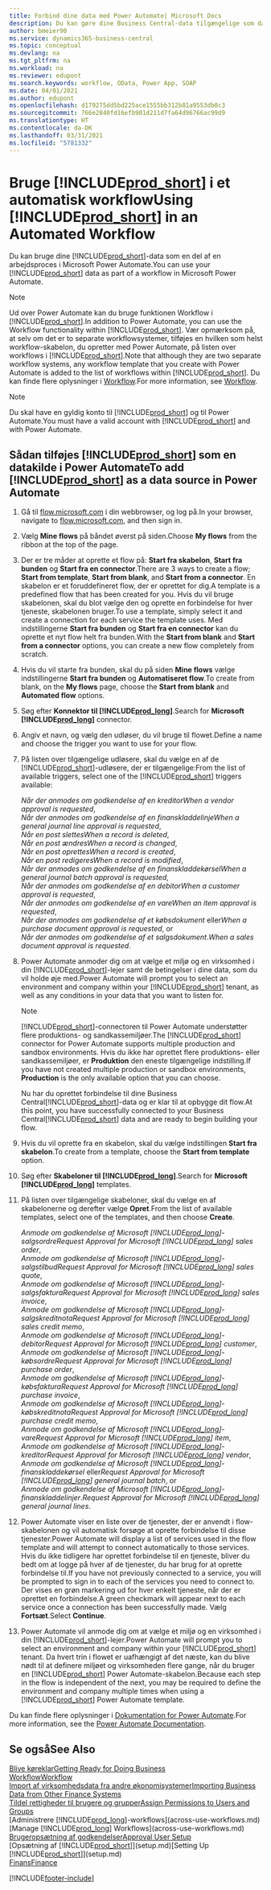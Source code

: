 ```yaml
---
title: Forbind dine data med Power Automate| Microsoft Docs
description: Du kan gøre dine Business Central-data tilgængelige som datakilde og angive en OData URL-adresse til dine webtjenester for at oprette et automatiseret workflow.
author: bmeier90
ms.service: dynamics365-business-central
ms.topic: conceptual
ms.devlang: na
ms.tgt_pltfrm: na
ms.workload: na
ms.reviewer: edupont
ms.search.keywords: workflow, OData, Power App, SOAP
ms.date: 04/01/2021
ms.author: edupont
ms.openlocfilehash: d179275dd5bd225ace1555bb312b81a9553db0c3
ms.sourcegitcommit: 766e2840fd16efb901d211d7fa64d96766ac99d9
ms.translationtype: HT
ms.contentlocale: da-DK
ms.lasthandoff: 03/31/2021
ms.locfileid: "5781332"
---
```

# <a name="using-prod_short-in-an-automated-workflow"></a><span data-ttu-id="cbf76-103">Bruge [!INCLUDE[prod_short](includes/prod_short.md)] i et automatisk workflow</span><span class="sxs-lookup"><span data-stu-id="cbf76-103">Using [!INCLUDE[prod_short](includes/prod_short.md)] in an Automated Workflow</span></span>

<span data-ttu-id="cbf76-104">Du kan bruge dine [!INCLUDE[prod_short](includes/prod_short.md)]-data som en del af en arbejdsproces i Microsoft Power Automate.</span><span class="sxs-lookup"><span data-stu-id="cbf76-104">You can use your [!INCLUDE[prod_short](includes/prod_short.md)] data as part of a workflow in Microsoft Power Automate.</span></span>

> [!NOTE]
> <span data-ttu-id="cbf76-105">Ud over Power Automate kan du bruge funktionen Workflow i [!INCLUDE[prod_short](includes/prod_short.md)].</span><span class="sxs-lookup"><span data-stu-id="cbf76-105">In addition to Power Automate, you can use the Workflow functionality within [!INCLUDE[prod_short](includes/prod_short.md)].</span></span> <span data-ttu-id="cbf76-106">Vær opmærksom på, at selv om det er to separate workflowsystemer, tilføjes en hvilken som helst workflow-skabelon, du opretter med Power Automate, på listen over workflows i [!INCLUDE[prod_short](includes/prod_short.md)].</span><span class="sxs-lookup"><span data-stu-id="cbf76-106">Note that although they are two separate workflow systems, any workflow template that you create with Power Automate is added to the list of workflows  within [!INCLUDE[prod_short](includes/prod_short.md)].</span></span> <span data-ttu-id="cbf76-107">Du kan finde flere oplysninger i [Workflow](across-workflow.md).</span><span class="sxs-lookup"><span data-stu-id="cbf76-107">For more information, see [Workflow](across-workflow.md).</span></span>  

> [!NOTE]  
> <span data-ttu-id="cbf76-108">Du skal have en gyldig konto til [!INCLUDE[prod_short](includes/prod_short.md)] og til Power Automate.</span><span class="sxs-lookup"><span data-stu-id="cbf76-108">You must have a valid account with [!INCLUDE[prod_short](includes/prod_short.md)] and with Power Automate.</span></span>  

## <a name="to-add-prod_short-as-a-data-source-in-power-automate"></a><span data-ttu-id="cbf76-109">Sådan tilføjes [!INCLUDE[prod_short](includes/prod_short.md)] som en datakilde i Power Automate</span><span class="sxs-lookup"><span data-stu-id="cbf76-109">To add [!INCLUDE[prod_short](includes/prod_short.md)] as a data source in Power Automate</span></span>

1. <span data-ttu-id="cbf76-110">Gå til [flow.microsoft.com](https://flow.microsoft.com) i din webbrowser, og log på.</span><span class="sxs-lookup"><span data-stu-id="cbf76-110">In your browser, navigate to [flow.microsoft.com](https://flow.microsoft.com), and then sign in.</span></span>
2. <span data-ttu-id="cbf76-111">Vælg **Mine flows** på båndet øverst på siden.</span><span class="sxs-lookup"><span data-stu-id="cbf76-111">Choose **My flows** from the ribbon at the top of the page.</span></span>
3. <span data-ttu-id="cbf76-112">Der er tre måder at oprette et flow på: **Start fra skabelon**, **Start fra bunden** og **Start fra en connector**.</span><span class="sxs-lookup"><span data-stu-id="cbf76-112">There are 3 ways to create a flow; **Start from template**, **Start from blank**, and **Start from a connector**.</span></span> <span data-ttu-id="cbf76-113">En skabelon er et foruddefineret flow, der er oprettet for dig.</span><span class="sxs-lookup"><span data-stu-id="cbf76-113">A template is a predefined flow that has been created for you.</span></span> <span data-ttu-id="cbf76-114">Hvis du vil bruge skabelonen, skal du blot vælge den og oprette en forbindelse for hver tjeneste, skabelonen bruger.</span><span class="sxs-lookup"><span data-stu-id="cbf76-114">To use a template, simply select it and create a connection for each service the template uses.</span></span> <span data-ttu-id="cbf76-115">Med indstillingerne **Start fra bunden** og **Start fra en connector** kan du oprette et nyt flow helt fra bunden.</span><span class="sxs-lookup"><span data-stu-id="cbf76-115">With the **Start from blank** and **Start from a connector** options, you can create a new flow completely from scratch.</span></span>
4. <span data-ttu-id="cbf76-116">Hvis du vil starte fra bunden, skal du på siden **Mine flows** vælge indstillingerne **Start fra bunden** og **Automatiseret flow**.</span><span class="sxs-lookup"><span data-stu-id="cbf76-116">To create from blank, on the **My flows** page, choose the **Start from blank** and **Automated flow** options.</span></span>
5. <span data-ttu-id="cbf76-117">Søg efter **Konnektor til [!INCLUDE[prod_long](includes/prod_long.md)]**.</span><span class="sxs-lookup"><span data-stu-id="cbf76-117">Search for **Microsoft [!INCLUDE[prod_long](includes/prod_long.md)]** connector.</span></span>
6. <span data-ttu-id="cbf76-118">Angiv et navn, og vælg den udløser, du vil bruge til flowet.</span><span class="sxs-lookup"><span data-stu-id="cbf76-118">Define a name and choose the trigger you want to use for your flow.</span></span>
7. <span data-ttu-id="cbf76-119">På listen over tilgængelige udløsere, skal du vælge en af de [!INCLUDE[prod_short](includes/prod_short.md)]-udløsere, der er tilgængelige:</span><span class="sxs-lookup"><span data-stu-id="cbf76-119">From the list of available triggers, select one of the [!INCLUDE[prod_short](includes/prod_short.md)] triggers available:</span></span>  

    <span data-ttu-id="cbf76-120">*Når der anmodes om godkendelse af en kreditor*</span><span class="sxs-lookup"><span data-stu-id="cbf76-120">*When a vendor approval is requested*,</span></span>  
    <span data-ttu-id="cbf76-121">*Når der anmodes om godkendelse af en finanskladdelinje*</span><span class="sxs-lookup"><span data-stu-id="cbf76-121">*When a general journal line approval is requested*,</span></span>  
    <span data-ttu-id="cbf76-122">*Når en post slettes*</span><span class="sxs-lookup"><span data-stu-id="cbf76-122">*When a record is deleted*,</span></span>  
    <span data-ttu-id="cbf76-123">*Når en post ændres*</span><span class="sxs-lookup"><span data-stu-id="cbf76-123">*When a record is changed*,</span></span>  
    <span data-ttu-id="cbf76-124">*Når en post oprettes*</span><span class="sxs-lookup"><span data-stu-id="cbf76-124">*When a record is created*,</span></span>  
    <span data-ttu-id="cbf76-125">*Når en post redigeres*</span><span class="sxs-lookup"><span data-stu-id="cbf76-125">*When a record is modified*,</span></span>  
    <span data-ttu-id="cbf76-126">*Når der anmodes om godkendelse af en finanskladdekørsel*</span><span class="sxs-lookup"><span data-stu-id="cbf76-126">*When a general journal batch approval is requested*,</span></span>  
    <span data-ttu-id="cbf76-127">*Når der anmodes om godkendelse af en debitor*</span><span class="sxs-lookup"><span data-stu-id="cbf76-127">*When a customer approval is requested*,</span></span>  
    <span data-ttu-id="cbf76-128">*Når der anmodes om godkendelse af en vare*</span><span class="sxs-lookup"><span data-stu-id="cbf76-128">*When an item approval is requested*,</span></span>  
    <span data-ttu-id="cbf76-129">*Når der anmodes om godkendelse af et købsdokument* eller</span><span class="sxs-lookup"><span data-stu-id="cbf76-129">*When a purchase document approval is requested*, or</span></span>  
    <span data-ttu-id="cbf76-130">*Når der anmodes om godkendelse af et salgsdokument*.</span><span class="sxs-lookup"><span data-stu-id="cbf76-130">*When a sales document approval is requested*.</span></span>

8. <span data-ttu-id="cbf76-131">Power Automate anmoder dig om at vælge et miljø og en virksomhed i din [!INCLUDE[prod_short](includes/prod_short.md)]-lejer samt de betingelser i dine data, som du vil holde øje med.</span><span class="sxs-lookup"><span data-stu-id="cbf76-131">Power Automate will prompt you to select an environment and company within your [!INCLUDE[prod_short](includes/prod_short.md)] tenant, as well as any conditions in your data that you want to listen for.</span></span>

    > [!NOTE]
    > <span data-ttu-id="cbf76-132">[!INCLUDE[prod_short](includes/prod_short.md)]-connectoren til Power Automate understøtter flere produktions- og sandkassemiljøer.</span><span class="sxs-lookup"><span data-stu-id="cbf76-132">The [!INCLUDE[prod_short](includes/prod_short.md)] connector for Power Automate supports multiple production and sandbox environments.</span></span> <span data-ttu-id="cbf76-133">Hvis du ikke har oprettet flere produktions- eller sandkassemiljøer, er **Produktion** den eneste tilgængelige indstilling.</span><span class="sxs-lookup"><span data-stu-id="cbf76-133">If you have not created multiple production or sandbox environments, **Production** is the only available option that you can choose.</span></span>  

    <span data-ttu-id="cbf76-134">Nu har du oprettet forbindelse til dine Business Central[!INCLUDE[prod_short](includes/prod_short.md)]-data og er klar til at opbygge dit flow.</span><span class="sxs-lookup"><span data-stu-id="cbf76-134">At this point, you have successfully connected to your Business Central[!INCLUDE[prod_short](includes/prod_short.md)] data and are ready to begin building your flow.</span></span>

9. <span data-ttu-id="cbf76-135">Hvis du vil oprette fra en skabelon, skal du vælge indstillingen **Start fra skabelon**.</span><span class="sxs-lookup"><span data-stu-id="cbf76-135">To create from a template, choose the **Start from template** option.</span></span>
10. <span data-ttu-id="cbf76-136">Søg efter **Skabeloner til [!INCLUDE[prod_long](includes/prod_long.md)]**.</span><span class="sxs-lookup"><span data-stu-id="cbf76-136">Search for **Microsoft [!INCLUDE[prod_long](includes/prod_long.md)]** templates.</span></span>
11. <span data-ttu-id="cbf76-137">På listen over tilgængelige skabeloner, skal du vælge en af skabelonerne og derefter vælge **Opret**.</span><span class="sxs-lookup"><span data-stu-id="cbf76-137">From the list of available templates, select one of the templates, and then choose **Create**.</span></span>  

    <span data-ttu-id="cbf76-138">*Anmode om godkendelse af Microsoft [!INCLUDE[prod_long](includes/prod_long.md)]-salgsordre*</span><span class="sxs-lookup"><span data-stu-id="cbf76-138">*Request Approval for Microsoft [!INCLUDE[prod_long](includes/prod_long.md)] sales order*,</span></span>  
    <span data-ttu-id="cbf76-139">*Anmode om godkendelse af Microsoft [!INCLUDE[prod_long](includes/prod_long.md)]-salgstilbud*</span><span class="sxs-lookup"><span data-stu-id="cbf76-139">*Request Approval for Microsoft [!INCLUDE[prod_long](includes/prod_long.md)] sales quote*,</span></span>  
    <span data-ttu-id="cbf76-140">*Anmode om godkendelse af Microsoft [!INCLUDE[prod_long](includes/prod_long.md)]-salgsfaktura*</span><span class="sxs-lookup"><span data-stu-id="cbf76-140">*Request Approval for Microsoft [!INCLUDE[prod_long](includes/prod_long.md)] sales invoice*,</span></span>  
    <span data-ttu-id="cbf76-141">*Anmode om godkendelse af Microsoft [!INCLUDE[prod_long](includes/prod_long.md)]-salgskreditnota*</span><span class="sxs-lookup"><span data-stu-id="cbf76-141">*Request Approval for Microsoft [!INCLUDE[prod_long](includes/prod_long.md)] sales credit memo*,</span></span>  
    <span data-ttu-id="cbf76-142">*Anmode om godkendelse af Microsoft [!INCLUDE[prod_long](includes/prod_long.md)]-debitor*</span><span class="sxs-lookup"><span data-stu-id="cbf76-142">*Request Approval for Microsoft [!INCLUDE[prod_long](includes/prod_long.md)] customer*,</span></span>  
    <span data-ttu-id="cbf76-143">*Anmode om godkendelse af Microsoft [!INCLUDE[prod_long](includes/prod_long.md)]-købsordre*</span><span class="sxs-lookup"><span data-stu-id="cbf76-143">*Request Approval for Microsoft [!INCLUDE[prod_long](includes/prod_long.md)] purchase order*,</span></span>  
    <span data-ttu-id="cbf76-144">*Anmode om godkendelse af Microsoft [!INCLUDE[prod_long](includes/prod_long.md)]-købsfaktura*</span><span class="sxs-lookup"><span data-stu-id="cbf76-144">*Request Approval for Microsoft [!INCLUDE[prod_long](includes/prod_long.md)] purchase invoice*,</span></span>  
    <span data-ttu-id="cbf76-145">*Anmode om godkendelse af Microsoft [!INCLUDE[prod_long](includes/prod_long.md)]-købskreditnota*</span><span class="sxs-lookup"><span data-stu-id="cbf76-145">*Request Approval for Microsoft [!INCLUDE[prod_long](includes/prod_long.md)] purchase credit memo*,</span></span>  
    <span data-ttu-id="cbf76-146">*Anmode om godkendelse af Microsoft [!INCLUDE[prod_long](includes/prod_long.md)]-vare*</span><span class="sxs-lookup"><span data-stu-id="cbf76-146">*Request Approval for Microsoft [!INCLUDE[prod_long](includes/prod_long.md)] item*,</span></span>  
    <span data-ttu-id="cbf76-147">*Anmode om godkendelse af Microsoft [!INCLUDE[prod_long](includes/prod_long.md)]-kreditor*</span><span class="sxs-lookup"><span data-stu-id="cbf76-147">*Request Approval for Microsoft [!INCLUDE[prod_long](includes/prod_long.md)] vendor*,</span></span>  
    <span data-ttu-id="cbf76-148">*Anmode om godkendelse af Microsoft [!INCLUDE[prod_long](includes/prod_long.md)]-finanskladdekørsel* eller</span><span class="sxs-lookup"><span data-stu-id="cbf76-148">*Request Approval for Microsoft [!INCLUDE[prod_long](includes/prod_long.md)] general journal batch*, or</span></span>    
    <span data-ttu-id="cbf76-149">*Anmode om godkendelse af Microsoft [!INCLUDE[prod_long](includes/prod_long.md)]-finanskladdelinjer*.</span><span class="sxs-lookup"><span data-stu-id="cbf76-149">*Request Approval for Microsoft [!INCLUDE[prod_long](includes/prod_long.md)] general journal lines*.</span></span>  
12. <span data-ttu-id="cbf76-150">Power Automate viser en liste over de tjenester, der er anvendt i flow-skabelonen og vil automatisk forsøge at oprette forbindelse til disse tjenester.</span><span class="sxs-lookup"><span data-stu-id="cbf76-150">Power Automate will display a list of services used in the flow template and will attempt to connect automatically to those services.</span></span> <span data-ttu-id="cbf76-151">Hvis du ikke tidligere har oprettet forbindelse til en tjeneste, bliver du bedt om at logge på hver af de tjenester, du har brug for at oprette forbindelse til.</span><span class="sxs-lookup"><span data-stu-id="cbf76-151">If you have not previously connected to a service, you will be prompted to sign in to each of the services you need to connect to.</span></span> <span data-ttu-id="cbf76-152">Der vises en grøn markering ud for hver enkelt tjeneste, når der er oprettet en forbindelse.</span><span class="sxs-lookup"><span data-stu-id="cbf76-152">A green checkmark will appear next to each service once a connection has been successfully made.</span></span> <span data-ttu-id="cbf76-153">Vælg **Fortsæt**.</span><span class="sxs-lookup"><span data-stu-id="cbf76-153">Select **Continue**.</span></span>
13. <span data-ttu-id="cbf76-154">Power Automate vil anmode dig om at vælge et miljø og en virksomhed i din [!INCLUDE[prod_short](includes/prod_short.md)]-lejer.</span><span class="sxs-lookup"><span data-stu-id="cbf76-154">Power Automate will prompt you to select an environment and company within your [!INCLUDE[prod_short](includes/prod_short.md)] tenant.</span></span> <span data-ttu-id="cbf76-155">Da hvert trin i flowet er uafhængigt af det næste, kan du blive nødt til at definere miljøet og virksomheden flere gange, når du bruger en [!INCLUDE[prod_short](includes/prod_short.md)] Power Automate-skabelon.</span><span class="sxs-lookup"><span data-stu-id="cbf76-155">Because each step in the flow is independent of the next, you may be required to define the environment and company multiple times when using a [!INCLUDE[prod_short](includes/prod_short.md)] Power Automate template.</span></span>

<span data-ttu-id="cbf76-156">Du kan finde flere oplysninger i [Dokumentation for Power Automate](/power-automate/getting-started).</span><span class="sxs-lookup"><span data-stu-id="cbf76-156">For more information, see the [Power Automate Documentation](/power-automate/getting-started).</span></span>

## <a name="see-also"></a><span data-ttu-id="cbf76-157">Se også</span><span class="sxs-lookup"><span data-stu-id="cbf76-157">See Also</span></span>

[<span data-ttu-id="cbf76-158">Blive køreklar</span><span class="sxs-lookup"><span data-stu-id="cbf76-158">Getting Ready for Doing Business</span></span>](ui-get-ready-business.md)  
[<span data-ttu-id="cbf76-159">Workflow</span><span class="sxs-lookup"><span data-stu-id="cbf76-159">Workflow</span></span>](across-workflow.md)  
[<span data-ttu-id="cbf76-160">Import af virksomhedsdata fra andre økonomisystemer</span><span class="sxs-lookup"><span data-stu-id="cbf76-160">Importing Business Data from Other Finance Systems</span></span>](across-import-data-configuration-packages.md)  
[<span data-ttu-id="cbf76-161">Tildel rettigheder til brugere og grupper</span><span class="sxs-lookup"><span data-stu-id="cbf76-161">Assign Permissions to Users and Groups</span></span>](ui-define-granular-permissions.md)  
<span data-ttu-id="cbf76-162">[Administrere [!INCLUDE[prod_long](includes/prod_long.md)]-workflows](across-use-workflows.md)</span><span class="sxs-lookup"><span data-stu-id="cbf76-162">[Manage [!INCLUDE[prod_long](includes/prod_long.md)] Workflows](across-use-workflows.md)</span></span>  
[<span data-ttu-id="cbf76-163">Brugeropsætning af godkendelser</span><span class="sxs-lookup"><span data-stu-id="cbf76-163">Approval User Setup</span></span>](across-how-to-set-up-approval-users.md)  
<span data-ttu-id="cbf76-164">[Opsætning af [!INCLUDE[prod_short](includes/prod_short.md)]](setup.md)</span><span class="sxs-lookup"><span data-stu-id="cbf76-164">[Setting Up [!INCLUDE[prod_short](includes/prod_short.md)]](setup.md)</span></span>  
[<span data-ttu-id="cbf76-165">Finans</span><span class="sxs-lookup"><span data-stu-id="cbf76-165">Finance</span></span>](finance.md)  


[!INCLUDE[footer-include](includes/footer-banner.md)]